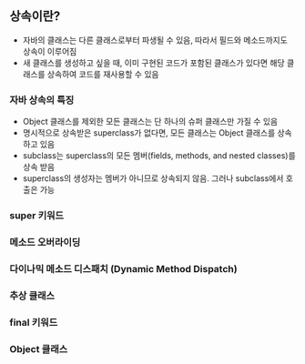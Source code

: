 ## 상속이란?
- 자바의 클래스는 다른 클래스로부터 파생될 수 있음, 따라서 필드와 메소드까지도 상속이 이루어짐
- 새 클래스를 생성하고 싶을 때, 이미 구현된 코드가 포함된 클래스가 있다면 해당 클래스를 상속하여 코드를 재사용할 수 있음

### 자바 상속의 특징
- Object 클래스를 제외한 모든 클래스는 단 하나의 슈퍼 클래스만 가질 수 있음
- 명시적으로 상속받은 superclass가 없다면, 모든 클래스는 Object 클래스를 상속하고 있음
- subclass는 superclass의 모든 멤버(fields, methods, and nested classes)를 상속 받음
- superclass의 생성자는 멤버가 아니므로 상속되지 않음. 그러나 subclass에서 호출은 가능


### super 키워드
### 메소드 오버라이딩
### 다이나믹 메소드 디스패치 (Dynamic Method Dispatch)
### 추상 클래스
### final 키워드
### Object 클래스
